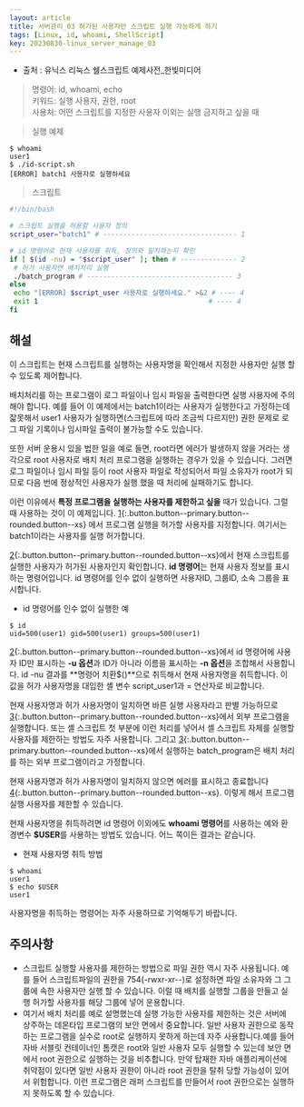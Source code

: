 ```yaml
---
layout: article
title: 서버관리_03 허가된 사용자만 스크립트 실행 가능하게 하기
tags: [Linux, id, whoami, ShellScript]
key: 20230830-linux_server_manage_03 
---
```


- 출처 : 유닉스 리눅스 쉘스크립트 예제사전_한빛미디어  

> 명령어: id, whoami, echo  
> 키워드: 실행 사용자, 권한, root  
> 사용처: 어떤 스크립트를 지정한 사용자 이외는 실행 금지하고 싶을 때  

> 실행 예제  

```
$ whoami
user1
$ ./id-script.sh
[ERROR] batch1 사용자로 실행하세요
```

> 스크립트 

 ```bash
#!/bin/bash

# 스크립트 실행을 허용할 사용자 정의 
script_user="batch1" # --------------------------------- 1

# id 명령어로 현재 사용자를 취득, 정의와 일치하는지 확인
if [ $(id -nu) = "$script_user" ]; then # -------------- 2
  # 허가 사용자면 배치처리 실행
  ./batch_program # ------------------------------------ 3
else
  echo "[ERROR] $script_user 사용자로 실행하세요." >&2 # ---- 4
  exit 1                                          # ---- 4
fi
```

## **해설**

이 스크립트는 현재 스크립트를 실행하는 사용자명을 확인해서 지정한 사용자만 실행 할 수 있도록 제어합니다.

배치처리를 하는 프로그램이 로그 파일이나 임시 파일을 출력한다면 실행 사용자에 주의해야 합니다.
예를 들어 이 예제에서는 batch1이라는 사용자가 실행한다고 가정하는데 잛못해서 user1 사용자가 실행하면(스크립트에 따라 조금씩 다르지만) 권한 문제로 로그 파일 기록이나 임시파일 출력이 불가능할 수도 있습니다.

또한 서버 운용시 있을 법한 일을 예로 들면, root라면 에러가 발생하지 않을 거라는 생각으로 root 사용자로 배치 처리 프로그램을 실행하는 경우가 있을 수 있습니다. 그러면 로그 파일이나 임시 파일 등이 root 사용자 파일로 작성되어서 파일 소유자가 root가 되므로 다음 번에 정상적인 사용자가 실행 했을 때 처리에 실패하기도 합니다.

이런 이유에서 **특정 프로그램을 실행하는 사용자를 제한하고 싶을** 때가 있습니다. 그럴 때 사용하는 것이 이 예제입니다. [1](#){:.button.button--primary.button--rounded.button--xs} 에서 프로그램 실행을 허가할 사용자를 지정합니다. 여기서는 batch1이라는 사용자를 실행 허가합니다.

[2](#){:.button.button--primary.button--rounded.button--xs}에서 현재 스크립트를 실행한 사용자가 허가된 사용자인지 확인합니다. **id 명령어**는 현재 사용자 정보를 표시하는 명령어입니다. id 명령어를 인수 없이 실행하면 사용자ID, 그룹ID, 소속 그룹을 표시합니다.

- id 명령어를 인수 없이 실행한 예
```
$ id
uid=500(user1) gid=500(user1) groups=500(user1)
```

[2](#){:.button.button--primary.button--rounded.button--xs}에서 id 명령어에 사용자 ID만 표시하는 **-u 옵션**과 ID가 아니라 이름을 표시하는 **-n 옵션**을 조합해서 사용합니다. id -nu 결과를 **명령어 치환$()**으로 취득해서 현재 사용자명을 취득합니다. 이 값을 허가 사용자명을 대입한 셸 변수 script_user1과 = 연산자로 비교합니다.

현재 사용자명과 허가 사용자명이 일치하면 바른 실행 사용자라고 판별 가능하므로 [3](#){:.button.button--primary.button--rounded.button--xs}에서 외부 프로그램을 실행합니다. 또는 셸 스크립트 첫 부분에 이런 처리를 넣어서 셸 스크립트 자체를 실행할 사용자를 제한하는 방법도 자주 사용합니다.
그리고 [3](#){:.button.button--primary.button--rounded.button--xs}에서 실행하는 batch_program은 배치 처리를 하는 외부 프로그램이라고 가정합니다.

현재 사용자명과 허가 사용자명이 일치하지 않으면 에러를 표시하고 종료합니다 [4](#){:.button.button--primary.button--rounded.button--xs}. 이렇게 해서 프로그램 실행 사용자를 제한할 수 있습니다.

현재 사용자명을 취득하려면 id 명령어 이외에도 **whoami 명령어**를 사용하는 예와 환경변수 **$USER**를 사용하는 방법도 있습니다. 어느 쪽이든 결과는 같습니다.

- 현재 사용자명 취득 방법
```
$ whoami
user1
$ echo $USER
user1
```

사용자명을 취득하는 명령어는 자주 사용하므로 기억해두기 바랍니다.

## **주의사항**
- 스크립트 실행할 사용자를 제한하는 방법으로 파일 권한 역시 자주 사용됩니다. 예를 들어 스크립트파일의 권한을 754(-rwxr-xr--)로 설정하면 파일 소유자와 그 그룹에 속한 사용자만 실행 할 수 있습니다. 이럴 때 배치를 실행할 그룹을 만들고 실행 허가할 사용자를 해당 그룹에 넣어 운용합니다.
- 여기서 배치 처리를 예로 설명했는데 실행 가능한 사용자를 제한하는 것은 서버에 상주하는 데몬타입 프로그램의 보안 면에서 중요합니다. 일반 사용자 권한으로 동작하는 프로그램을 실수로 root로 실행하지 못하게 하는데 자주 사용합니다.예를 들어 자바 서블릿 컨테이너인 톰캣은 root와 일반 사용자 모두 실행할 수 있는데 보안 면에서 root 권한으로 실행하는 것을 비추합니다. 만약 탑재한 자바 애플리케이션에 취약점이 있다면 일반 사용자 권한이 아니라 root 권한을 탈취 당할 가능성이 있어서 위험합니다. 이런 프로그램은 래퍼 스크립트를 만들어서 root 권한으로는 실행하지 못하도록 할 수 있습니다. 